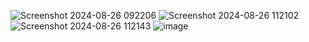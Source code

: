 ![Screenshot 2024-08-26 092206](https://github.com/user-attachments/assets/45516013-1ff8-442c-911d-7d477d638221)
![Screenshot 2024-08-26 112102](https://github.com/user-attachments/assets/aecdf696-0606-45f2-8b3d-f374fe1c400e)
![Screenshot 2024-08-26 112143](https://github.com/user-attachments/assets/c6ed6710-86c0-45c3-aaaf-421ccfeec81a)
![image](https://github.com/user-attachments/assets/5054ca19-6f38-4817-be05-d8cbff7c57ea)
